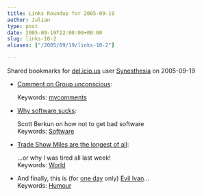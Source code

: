 ```yaml
---
title: Links Roundup for 2005-09-19
author: Julian
type: post
date: 2005-09-19T22:00:00+00:00
slug: links-10-2 
aliases: ["/2005/09/19/links-10-2"]

---
```

Shared bookmarks for [del.icio.us][1] user  [Synesthesia][2] on 2005-09-19

  * [Comment on Group unconscious][3]:
  
       
    Keywords: [mycomments][4]
  * [Why software sucks][5]:
  
    Scott Berkun on how not to get bad software   
    Keywords: [Software][6]
  * [Trade Show Miles are the longest of all][7]:
  
    &#8230;or why I was tired all last week!   
    Keywords: [World][8]
  * And finally, this is (for [one day][9] only) [Evil Ivan][10]&#8230;   
    Keywords: [Humour][11]

 [1]: https://del.icio.us/
 [2]: https://del.icio.us/synesthesia
 [3]: https://www.johnniemoore.com/blog/archives/001103.php#c4186 "https://www.johnniemoore.com/blog/archives/001103.php#c4186"
 [4]: https://del.icio.us/synesthesia/mycomments
 [5]: https://www.scottberkun.com/essays/essay46.htm "https://www.scottberkun.com/essays/essay46.htm"
 [6]: https://del.icio.us/synesthesia/Software
 [7]: https://www.statusq.org/archives/2005/09/13/793/ "https://www.statusq.org/archives/2005/09/13/793/"
 [8]: https://del.icio.us/synesthesia/World
 [9]: https://www.talklikeapirate.com/piratehome.html
 [10]: https://www.mess.be/pirate-names-male.php
 [11]: https://del.icio.us/synesthesia/Humour
